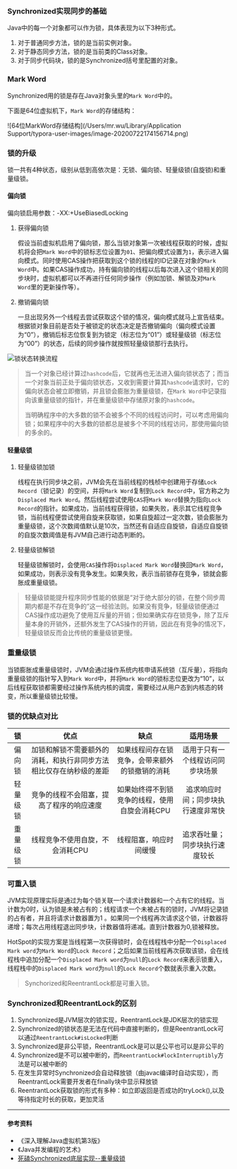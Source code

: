 ### Synchronized实现同步的基础

Java中的每一个对象都可以作为锁，具体表现为以下3种形式。

1. 对于普通同步方法，锁的是当前实例对象。
2. 对于静态同步方法，锁的是当前类的Class对象。
3. 对于同步代码块，锁的是Synchronized括号里配置的对象。

### Mark Word

Synchronized用的锁是存在Java对象头里的`Mark Word`中的。

下面是64位虚拟机下，`Mark Word`的存储结构：

![64位MarkWord存储结构](/Users/mr.wu/Library/Application Support/typora-user-images/image-20200722174156714.png)

### 锁的升级

锁一共有4种状态，级别从低到高依次是：无锁、偏向锁、轻量级锁(自旋锁)和重量级锁。

#### 偏向锁

偏向锁启用参数：-XX:+UseBiasedLocking

1. 获得偏向锁

   假设当前虚拟机启用了偏向锁，那么当锁对象第一次被线程获取的时候，虚拟机将会把`Mark Word`中的锁标志位设置为`01`、把偏向模式设置为`1`，表示进入偏向模式。同时使用CAS操作把获取到这个锁的线程的ID记录在对象的`Mark Word`中。如果CAS操作成功，持有偏向锁的线程以后每次进入这个锁相关的同步块时，虚拟机都可以不再进行任何同步操作（例如加锁、解锁及对`Mark Word`里的更新操作等）。

2. 撤销偏向锁

   一旦出现另外一个线程去尝试获取这个锁的情况，偏向模式就马上宣告结束。根据锁对象目前是否处于被锁定的状态决定是否撤销偏向（偏向模式设置为“0”），撤销后标志位恢复到为锁定（标志位为“01”）或轻量级锁（标志位为“00”）的状态，后续的同步操作就按照轻量级锁那行去执行。

![锁状态转换流程](https://ultroncode.com/source/17534e7d61554616b86d15fc3a8ba26d.png)

> 当一个对象已经计算过`hashcode`后，它就再也无法进入偏向锁状态了；而当一个对象当前正处于偏向锁状态，又收到需要计算其`hashcode`请求时，它的偏向状态会被立即撤销，并且锁会膨胀为重量级锁，在`Mark Word`中记录指向该重量级锁的指针，并在重量级锁中存储原对象的`hashcode`。
>
> 当明确程序中的大多数的锁不会被多个不同的线程访问时，可以考虑用偏向锁；如果程序中的大多数的锁都总是被多个不同的线程访问，那使用偏向锁的多余的。

#### 轻量级锁

1. 轻量级锁加锁

   线程在执行同步块之前，JVM会先在当前线程的栈桢中创建用于存储`Lock Record`（锁记录）的空间，并将`Mark Word`复制到`Lock Record`中，官方称之为`Displaced Mark Word`。然后线程尝试使用`CAS`将`Mark Word`替换为指向`Lock Record`的指针。如果成功，当前线程获得锁，如果失败，表示其它线程竞争锁，当前线程便尝试使用自旋来获取锁，如果自旋超过一定次数，锁会膨胀为重量级锁，这个次数阈值默认是10次，当然还有自适应自旋锁，自适应自旋锁的自旋次数阈值是有JVM自己进行动态判断的。

2. 轻量级锁解锁

   轻量级锁解锁时，会使用`CAS`操作将`Displaced Mark Word`替换回`Mark Word`，如果成功，则表示没有竞争发生。如果失败，表示当前锁存在竞争，锁就会膨胀成重量级锁。

> 轻量级锁能提升程序同步性能的依据是“对于绝大部分的锁，在整个同步周期内都是不存在竞争的”这一经验法则。如果没有竞争，轻量级锁便通过CAS操作成功避免了使用互斥量的开销；但如果确实存在锁竞争，除了互斥量本身的开销外，还额外发生了CAS操作的开销，因此在有竞争的情况下，轻量级锁反而会比传统的重量级锁更慢。

### 重量级锁

当锁膨胀成重量级锁时，JVM会通过操作系统内核申请系统锁（互斥量），将指向重量级锁的指针写入到`Mark Word`中，并将`Mark Word`的锁标志位更改为“10”，以后线程获取锁都需要经过操作系统内核的调度，需要经过从用户态到内核态的转变，所以重量级锁比较慢。

### 锁的优缺点对比

|    锁    |                             优点                             |                      缺点                      |              适用场景              |
| :------: | :----------------------------------------------------------: | :--------------------------------------------: | :--------------------------------: |
|  偏向锁  | 加锁和解锁不需要额外的消耗，和执行非同步方法相比仅存在纳秒级的差距 | 如果线程间存在锁竞争，会带来额外的锁撤销的消耗 |  适用于只有一个线程访问同步块场景  |
| 轻量级锁 |           竞争的线程不会阻塞，提高了程序的响应速度           | 如果始终得不到锁竞争的线程，使用自旋会消耗CPU  | 追求响应时间；同步块执行速度非常快 |
| 重量级锁 |               线程竞争不使用自旋，不会消耗CPU                |             线程阻塞，响应时间缓慢             |   追求吞吐量；同步块执行速度较长   |

### 可重入锁

JVM实现原理实际是通过为每个锁关联一个请求计数器和一个占有它的线程。当计数为0时，认为锁是未被占有的；线程请求一个未被占有的锁时，JVM将记录锁的占有者，并且将请求计数器置为1 。如果同一个线程再次请求这个锁，计数器将递增；每次占用线程退出同步块，计数器值将递减。直到计数器为0,锁被释放。

HotSpot的实现方案是当线程第一次获得锁时，会在线程栈中分配一个`Displaced Mark word`为`Mark Word`的`Lock Record`；之后如果当前线程再次获取该锁，会在线程栈中追加分配一个`Displaced Mark word`为`null`的`Lock Record`来表示锁重入，线程栈中的`Displaced Mark word`为`null`的`Lock Record`个数就表示重入次数。

> Synchorized和ReentrantLock都是可重入锁。

### Synchronized和ReentrantLock的区别

1. Synchronized是JVM层次的锁实现，ReentrantLock是JDK层次的锁实现
2. Synchronized的锁状态是无法在代码中直接判断的，但是ReentrantLock可以通过`ReentrantLock#isLocked`判断
3. Synchronized是非公平锁，ReentrantLock是可以是公平也可以是非公平的
4. Synchronized是不可以被中断的，而`ReentrantLock#lockInterruptibly`方法是可以被中断的
5. 在发生异常时Synchronized会自动释放锁（由javac编译时自动实现），而ReentrantLock需要开发者在finally块中显示释放锁
6. ReentrantLock获取锁的形式有多种：如立即返回是否成功的tryLock(),以及等待指定时长的获取，更加灵活

---

#### 参考资料

- 《深入理解Java虚拟机第3版》
- 《Java并发编程的艺术》
- [死磕Synchronized底层实现--重量级锁](https://www.jianshu.com/p/09de11d71ef8)

